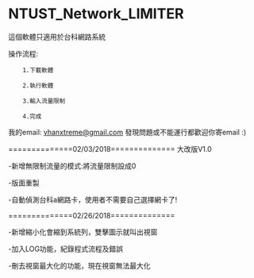# NTUST_Network_LIMITER

這個軟體只適用於台科網路系統

操作流程:
	
		1.下載軟體

		2.執行軟體

		3.輸入流量限制

		4.完成

我的email: vhanxtreme@gmail.com 發現問題或不能運行都歡迎你寄email :)

==============02/03/2018==============
大改版V1.0

-新增無限制流量的模式:將流量限制設成0

-版面重製

-自動偵測台科a網路卡，使用者不需要自己選擇網卡了!

==============02/26/2018==============

-新增縮小化會縮到系統列，雙擊圖示就叫出視窗

-加入LOG功能，紀錄程式流程及錯誤

-刪去視窗最大化的功能，現在視窗無法最大化